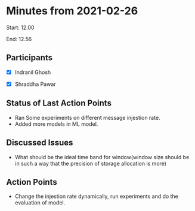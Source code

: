 # Minutes from 2021-02-26

Start: 12.00

End: 12.56


## Participants

* [X] Indranil Ghosh
* [X] Shraddha Pawar


## Status of Last Action Points

*	Ran Some experiments on different message injestion rate.
*   Added more models in ML model.

## Discussed Issues

*   What should be the ideal time band for window(window size should be in such a way that the precision of storage allocation is more)


## Action Points

*	Change the injestion rate dynamically, run experiments and do the evaluation of model.
